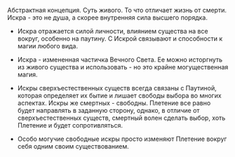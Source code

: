 
Абстрактная концепция. Суть живого. То что отличает жизнь от смерти. Искра - это не душа, а скорее внутренняя сила высшего порядка. 

- Искра отражается силой личности, влиянием существа на все вокруг, особенно на паутину. С Искрой связывают и способности к магии любого вида.
    
- Искра - измененная частичка Вечного Света. Ее можно исторгнуть из живого существа и использовать - но это крайне могущественная магия.  
    
- Искры сверхъестественных существ всегда связаны с Паутиной, которая определяет их бытие и лишает свободы выбора во многих аспектах. Искры же смертных - свободны. Плетение все равно будет направлять в заданную сторону, однако, в отличие от сверхъестественных существ, смертный волен сделать выбор, хоть Плетение и будет сопротивляться. 
    
- Особо могучие свободные искры просто изменяют Плетение вокруг себя одним своим существованием.
